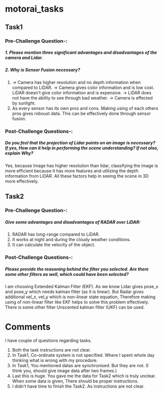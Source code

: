 # motorai_tasks

## Task1
### Pre-Challenge Question-:
##### 1. Please mention three significant advantages and disadvantages of the camera and Lidar.
##### 2. Why is Sensor Fusion necessary?
1.
    -> Camera has higher resolution and no depth information when compared to LiDAR.
    -> Camera gives color information and is low cost. LiDAR doesn't give color information and is expensive.
    -> LiDAR does not have the ability to see through bad weather.
    -> Camera is effected by sunlight.
2.  
    As every sensor has its own pros and cons. Making using of each others pros gives roboust data. This can be effectively done through sensor fusion.


### Post-Challenge Questions-:
##### Do you feel that the projection of Lidar points on an image is necessary? If yes, How can it help in performing the scene understanding? If not also, explain Why?

Yes, because Image has higher resolution than lidar, classifying the image is more efficient because it has more features and utilizing the depth information from LiDAR. All these factors help in seeing the scene in 3D more effectively. 

## Task2
### Pre-Challenge Question-:
##### Give some advantages and disadvantages of RADAR over LiDAR:
1. RADAR has long-range compared to LiDAR.
2. It works at night and during the cloudy weather conditions.
3. It can calculate the velocity of the object.

### Post-Challenge Questions-:
##### Please provide the reasoning behind the filter you selected. Are there some other filters as well, which could have been selected?

I am choosing Extended Kalman Filter (EKF). As we know Lidar gives pose_x and pose_y which needs kalman filter (as it is linear). But Radar gives additional vel_x, vel_y which is non-linear state equation, Therefore making using of non-linear filter like EKF helps to solve this problem effectively. There is some other filter Unscented kalman filter (UKF) can be used.




# Comments

I have couple of questions regarding tasks.

1. Both the task instructions are not clear.
2. In Task1, Co-ordinate system is not specified. Where I spent whole day thinking what is wrong with my procedure.
3. In Task1, You mentioned datas are synchronised. But they are not. (I think you, should give image data after two frames.)
4. Last this is huge. You gave me the data for Task2 which is truly unclear. When some data is given, There should be proper instructions.
5. I didn't have time to finish the Task2. As instructions are not clear. 

